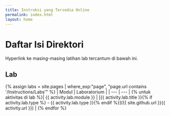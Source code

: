 ```yaml
---
title: Instruksi yang Tersedia Online
permalink: index.html
layout: home
---
```


# Daftar Isi Direktori

Hyperlink ke masing-masing latihan lab tercantum di bawah ini.

## Lab

{% assign labs = site.pages | where_exp:"page", "page.url contains '/Instructions/Labs'" %}
| Modul | Laboratorium |
| --- | --- | 
{% untuk aktivitas di lab %}| {{ activity.lab.module }} | [{{ activity.lab.title }}{% if activity.lab.type %} - {{ activity.lab.type }}{% endif %}]({{ site.github.url }}{{ activity.url }}) |
{% endfor %}

